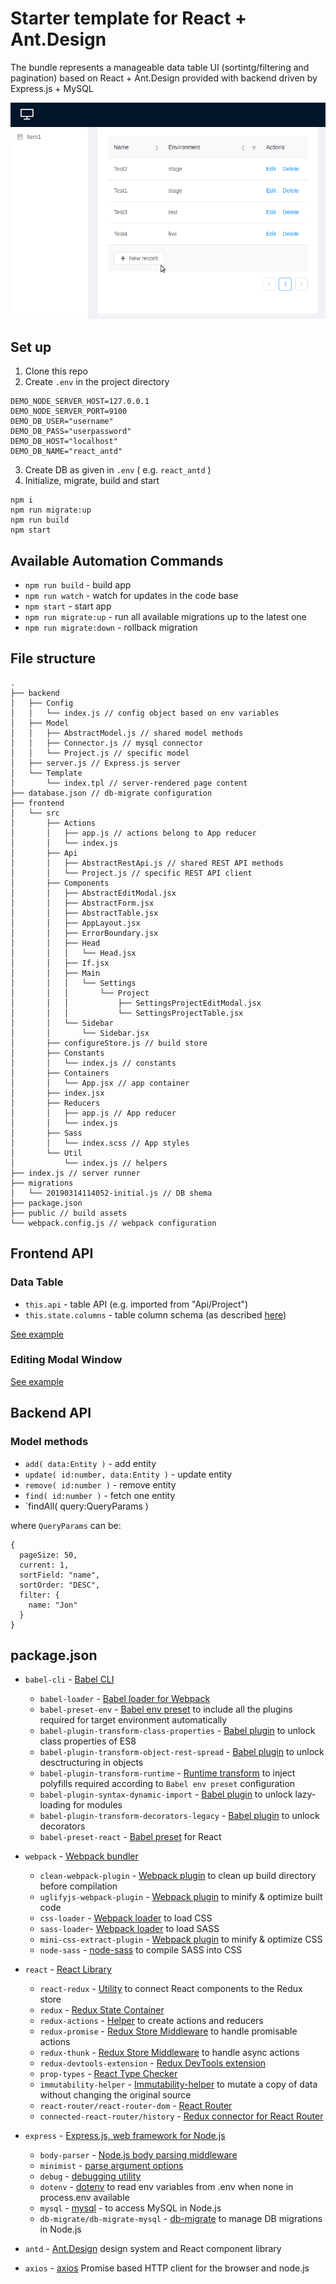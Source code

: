 # Starter template for React + Ant.Design

The bundle represents a manageable data table UI (sortintg/filtering and pagination) based on React + Ant.Design
provided with backend driven by Express.js + MySQL

![Template in action](https://github.com/dsheiko/boilerplate/raw/master/react-antdesign/docs/data-table-demo.gif)

## Set up
1) Clone this repo
2) Create `.env` in the project directory
```
DEMO_NODE_SERVER_HOST=127.0.0.1
DEMO_NODE_SERVER_PORT=9100
DEMO_DB_USER="username"
DEMO_DB_PASS="userpassword"
DEMO_DB_HOST="localhost"
DEMO_DB_NAME="react_antd"
```
3) Create DB as given in `.env` ( e.g. `react_antd` )
4) Initialize, migrate, build and start
```
npm i
npm run migrate:up
npm run build
npm start
```

## Available Automation Commands
- `npm run build` - build app
- `npm run watch` - watch for updates in the code base
- `npm start` - start app
- `npm run migrate:up` - run all available migrations up to the latest one
- `npm run migrate:down` - rollback migration


## File structure
```
.
├── backend
│   ├── Config
│   │   └── index.js // config object based on env variables
│   ├── Model
│   │   ├── AbstractModel.js // shared model methods
│   │   ├── Connector.js // mysql connector
│   │   └── Project.js // specific model
│   ├── server.js // Express.js server
│   └── Template
│       └── index.tpl // server-rendered page content
├── database.json // db-migrate configuration
├── frontend
│   └── src
│       ├── Actions
│       │   ├── app.js // actions belong to App reducer
│       │   └── index.js
│       ├── Api
│       │   ├── AbstractRestApi.js // shared REST API methods
│       │   └── Project.js // specific REST API client
│       ├── Components
│       │   ├── AbstractEditModal.jsx
│       │   ├── AbstractForm.jsx
│       │   ├── AbstractTable.jsx
│       │   ├── AppLayout.jsx
│       │   ├── ErrorBoundary.jsx
│       │   ├── Head
│       │   │   └── Head.jsx
│       │   ├── If.jsx
│       │   ├── Main
│       │   │   └── Settings
│       │   │       └── Project
│       │   │           ├── SettingsProjectEditModal.jsx
│       │   │           └── SettingsProjectTable.jsx
│       │   └── Sidebar
│       │       └── Sidebar.jsx
│       ├── configureStore.js // build store
│       ├── Constants
│       │   └── index.js // constants
│       ├── Containers
│       │   └── App.jsx // app container
│       ├── index.jsx
│       ├── Reducers
│       │   ├── app.js // App reducer
│       │   └── index.js
│       ├── Sass
│       │   └── index.scss // App styles
│       └── Util
│           └── index.js // helpers
├── index.js // server runner
├── migrations
│   └── 20190314114052-initial.js // DB shema
├── package.json
├── public // build assets
└── webpack.config.js // webpack configuration
```

## Frontend API

### Data Table

- `this.api` - table API (e.g. imported from "Api/Project")
- `this.state.columns` - table column schema (as described [here](https://ant.design/components/table/))

[See example](./frontend/src/Components/Main/Settings/Project/SettingsProjectTable.jsx)

### Editing Modal Window

[See example](./frontend/src/Components/Main/Settings/Project/SettingsProjectEditModal.jsx)

## Backend API

### Model methods
- `add( data:Entity )` - add entity
- `update( id:number, data:Entity )` - update entity
- `remove( id:number )` - remove entity
- `find( id:number )` - fetch one entity
- `findAll( query:QueryParams )

where `QueryParams` can be:
```
{
  pageSize: 50,
  current: 1,
  sortField: "name",
  sortOrder: "DESC",
  filter: {
    name: "Jon"
  }
}
```

## package.json

- `babel-cli` - [Babel CLI](https://babeljs.io/docs/usage/cli/)
  - `babel-loader` - [Babel loader for Webpack](https://github.com/babel/babel-loader)
  - `babel-preset-env` - [Babel env preset](https://github.com/babel/babel-preset-env) to include all the plugins required for target environment automatically
  - `babel-plugin-transform-class-properties`  - [Babel plugin](https://babeljs.io/docs/plugins/transform-class-properties/) to unlock class properties of ES8
  - `babel-plugin-transform-object-rest-spread` - [Babel plugin](https://babeljs.io/docs/plugins/transform-object-rest-spread/) to unlock desctructuring in objects
  - `babel-plugin-transform-runtime` - [Runtime transform](https://babeljs.io/docs/plugins/transform-runtime/) to inject polyfills required according to `Babel env preset` configuration
  - `babel-plugin-syntax-dynamic-import` - [Babel plugin](https://github.com/babel/babel/tree/master/packages/babel-plugin-syntax-dynamic-import) to unlock lazy-loading for modules
  - `babel-plugin-transform-decorators-legacy` - [Babel plugin](https://github.com/loganfsmyth/babel-plugin-transform-decorators-legacy) to unlock decorators
  - `babel-preset-react` - [Babel preset](https://github.com/loganfsmyth/babel-plugin-transform-decorators-legacy) for React

- `webpack` - [Webpack bundler](https://github.com/webpack/webpack)
  - `clean-webpack-plugin` - [Webpack plugin](https://github.com/johnagan/clean-webpack-plugin) to clean up build directory before compilation
  - `uglifyjs-webpack-plugin` - [Webpack plugin](https://webpack.js.org/plugins/uglifyjs-webpack-plugin/) to minify & optimize built code
  - `css-loader` - [Webpack loader](https://www.npmjs.com/package/css-loader) to load CSS
  - `sass-loader`- [Webpack loader](https://www.npmjs.com/package/sass-loader) to load SASS
  - `mini-css-extract-plugin` - [Webpack plugin](https://www.npmjs.com/package/mini-css-extract-plugin) to minify & optimize CSS
  - `node-sass` - [node-sass](https://www.npmjs.com/package/node-sass) to compile SASS into CSS

- `react` - [React Library](https://github.com/facebook/react)
  - `react-redux` - [Utility](https://github.com/reactjs/react-redux) to connect React components to the Redux store
  - `redux` - [Redux State Container](https://redux.js.org/)
  - `redux-actions` - [Helper](https://github.com/reduxactions/redux-actions) to create actions and reducers
  - `redux-promise` - [Redux Store Middleware](https://github.com/acdlite/redux-promise) to handle promisable actions
  - `redux-thunk` - [Redux Store Middleware](https://github.com/gaearon/redux-thunk) to handle async actions
  - `redux-devtools-extension` - [Redux DevTools extension](https://github.com/zalmoxisus/redux-devtools-extension)
  - `prop-types` - [React Type Checker](https://github.com/facebook/prop-types)
  - `immutability-helper` - [Immutability-helper](https://www.npmjs.com/package/immutability-helper) to mutate a copy of data without changing the original source
  - `react-router/react-router-dom` - [React Router](https://reacttraining.com/)
  - `connected-react-router/history` - [Redux connector for React Router](https://www.npmjs.com/package/connected-react-router)

- `express` - [Express.js, web framework for Node.js](https://expressjs.com/)
  - `body-parser` - [Node.js body parsing middleware](https://www.npmjs.com/package/body-parser)
  - `minimist` - [parse argument options](https://www.npmjs.com/package/minimist)
  - `debug` - [debugging utility](https://www.npmjs.com/package/debug)
  - `dotenv` - [dotenv](https://www.npmjs.com/package/dotenv) to read env variables from .env when none in process.env available
  - `mysql` - [mysql](https://www.npmjs.com/package/mysql) - to access MySQL in Node.js
  - `db-migrate/db-migrate-mysql` - [db-migrate](https://www.npmjs.com/package/db-migrate) to manage DB migrations in Node.js

- `antd` - [Ant.Design](https://ant.design/docs/react/introduce) design system and React component library
- `axios` - [axios](https://www.npmjs.com/package/axios) Promise based HTTP client for the browser and node.js
